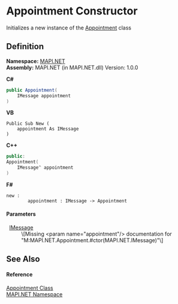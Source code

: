 # Appointment Constructor


Initializes a new instance of the <a href="13ed75e1-5dd4-0ede-0e85-b151cb2a9a73.md">Appointment</a> class



## Definition
**Namespace:** <a href="5bef4637-66f8-16d4-e5f4-4d0da57a1538.md">MAPI.NET</a>  
**Assembly:** MAPI.NET (in MAPI.NET.dll) Version: 1.0.0

**C#**
``` C#
public Appointment(
	IMessage appointment
)
```
**VB**
``` VB
Public Sub New ( 
	appointment As IMessage
)
```
**C++**
``` C++
public:
Appointment(
	IMessage^ appointment
)
```
**F#**
``` F#
new : 
        appointment : IMessage -> Appointment
```



#### Parameters
<dl><dt>  <a href="f542b7a9-d1ab-fed6-c2df-7c20b044fccc.md">IMessage</a></dt><dd>\[Missing &lt;param name="appointment"/&gt; documentation for "M:MAPI.NET.Appointment.#ctor(MAPI.NET.IMessage)"\]</dd></dl>

## See Also


#### Reference
<a href="13ed75e1-5dd4-0ede-0e85-b151cb2a9a73.md">Appointment Class</a>  
<a href="5bef4637-66f8-16d4-e5f4-4d0da57a1538.md">MAPI.NET Namespace</a>  
